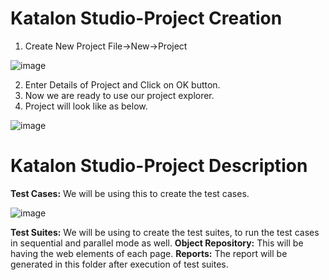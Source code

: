 # Katalon Studio-Project Creation

1. Create New Project File->New->Project

![image](https://user-images.githubusercontent.com/11056300/159262228-1c9dc628-8dfd-4ca4-84aa-710ad267045d.png)

2. Enter Details of Project and Click on OK button.
3. Now we are ready to use our project explorer.
4. Project will look like as below.

![image](https://user-images.githubusercontent.com/11056300/159262398-dc6d6f09-4a48-45ca-93cc-ce32263ea507.png)

# Katalon Studio-Project Description

**Test Cases:** We will be using this to create the test cases.

![image](https://user-images.githubusercontent.com/11056300/159262714-2e856000-41c2-4ea7-857c-2ec58b4d707c.png)

**Test Suites:** We will be using to create the test suites, to run the test cases in sequential and parallel mode as well.
**Object Repository:** This will be having the web elements of each page.
**Reports:** The report will be generated in this folder after execution of test suites.

